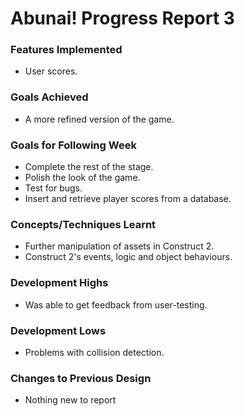 # Abunai! Progress Report 3

### Features Implemented
- User scores.


### Goals Achieved
- A more refined version of the game.


### Goals for Following Week
- Complete the rest of the stage.
- Polish the look of the game.
- Test for bugs.
- Insert and retrieve player scores from a database.


### Concepts/Techniques Learnt
- Further manipulation of assets in Construct 2.
- Construct 2's events, logic and object behaviours.


### Development Highs
- Was able to get feedback from user-testing.


### Development Lows
- Problems with collision detection.


### Changes to Previous Design
- Nothing new to report